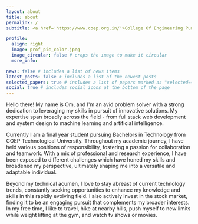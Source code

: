 ```yaml
---
layout: about
title: about
permalink: /
subtitle: <a href='https://www.coep.org.in/'>College Of Engineering Pune Technological University</a>

profile:
  align: right
  image: prof_pic_color.jpeg
  image_circular: false # crops the image to make it circular
  more_info:

news: false # includes a list of news items
latest_posts: false # includes a list of the newest posts
selected_papers: true # includes a list of papers marked as "selected={true}"
social: true # includes social icons at the bottom of the page
---
```


Hello there! My name is Om, and I'm an avid problem solver with a strong dedication to leveraging my skills in pursuit of innovative solutions. My expertise span broadly across the field - from full stack web development and system design to machine learning and artificial intelligence.

Currently I am a final year student pursuing Bachelors in Technology from COEP Technological University. Throughout my academic journey, I have held various positions of responsibility, fostering a passion for collaboration and teamwork. With a mix of professional and research experience, I have been exposed to different challenges which have honed my skills and broadened my perspective, ultimately shaping me into a versatile and adaptable individual. 

Beyond my technical acumen, I love to stay abreast of current technology trends, constantly seeking opportunities to enhance my knowledge and skills in this rapidly evolving field. I also actively invest in the stock market, finding it to be an engaging pursuit that complements my broader interests. In my free time, I like to travel, hike at nearby hills, push myself to new limits while weight lifting at the gym, and watch tv shows or movies.
